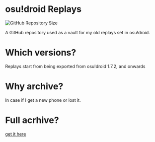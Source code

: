 # osu!droid Replays
![GitHub Repository Size](https://img.shields.io/github/repo-size/LouieNotHere/osudroid-replays?style=flat-square&label=Repository%20Size)

A GitHub repository used as a vault for my old replays set in osu!droid.

# Which versions?
Replays start from being exported from osu!droid 1.7.2, and onwards

# Why archive?
In case if I get a new phone or lost it.

# Full acrhive?
[get it here](https://github.com/LouieNotHere/osudroid-replays/archive/refs/heads/main.zip)
